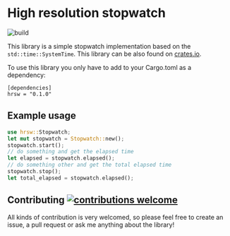 # High resolution stopwatch

![build](https://github.com/antaljanosbenjamin/rust-hr-stopwatch/actions/workflows/build.yml/badge.svg)

This library is a simple stopwatch implementation based on the `std::time::SystemTime`. This library can be also found on [crates.io](https://crates.io/crates/hrsw).

To use this library you only have to add to your Cargo.toml as a dependency:

```
[dependencies]
hrsw = "0.1.0"
```

## Example usage
```rust
use hrsw::Stopwatch;
let mut stopwatch = Stopwatch::new();
stopwatch.start();
// do something and get the elapsed time
let elapsed = stopwatch.elapsed();
// do something other and get the total elapsed time
stopwatch.stop();
let total_elapsed = stopwatch.elapsed();
```

## Contributing [![contributions welcome](https://img.shields.io/badge/contributions-welcome-brightgreen.svg?style=flat)](https://github.com/antaljanosbenjamin/rust-hr-stopwatch/issues)

All kinds of contribution is very welcomed, so please feel free to create an issue, a pull request or ask me anything about the library!
